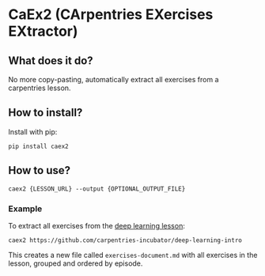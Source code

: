 # CaEx2 (CArpentries EXercises EXtractor)
## What does it do?
No more copy-pasting, automatically extract all exercises from a carpentries lesson.

## How to install?
Install with pip:
```
pip install caex2
```

## How to use?
```commandline
caex2 {LESSON_URL} --output {OPTIONAL_OUTPUT_FILE}
```

### Example
To extract all exercises from the [deep learning lesson](https://github.com/carpentries-incubator/deep-learning-intro):
```commandline
caex2 https://github.com/carpentries-incubator/deep-learning-intro
```
This creates a new file called `exercises-document.md` with all exercises in the lesson,
grouped and ordered by episode.